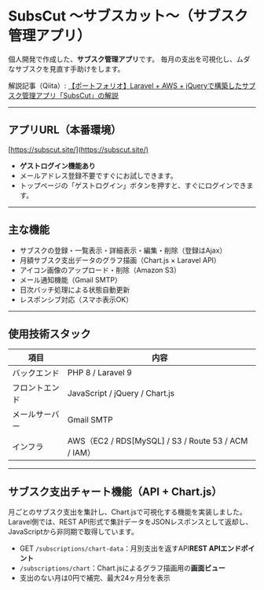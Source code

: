 # SubsCut 〜サブスカット〜（サブスク管理アプリ）

個人開発で作成した、**サブスク管理アプリ**です。
毎月の支出を可視化し、ムダなサブスクを見直す手助けをします。

解説記事（Qiita）: [【ポートフォリオ】Laravel + AWS + jQueryで構築したサブスク管理アプリ「SubsCut」の解説](https://qiita.com/latte00/items/60d2d44e81b73f1f48c7)

---

##  アプリURL（本番環境）

[https://subscut.site/](https://subscut.site/)

-  **ゲストログイン機能あり**
  - メールアドレス登録不要ですぐにお試しできます。
  - トップページの「ゲストログイン」ボタンを押すと、すぐにログインできます。

---

##  主な機能

- サブスクの登録・一覧表示・詳細表示・編集・削除（登録はAjax）
- 月額サブスク支出データのグラフ描画（Chart.js × Laravel API）
- アイコン画像のアップロード・削除（Amazon S3）
- メール通知機能（Gmail SMTP）
- 日次バッチ処理による状態自動更新
- レスポンシブ対応（スマホ表示OK）

---

##  使用技術スタック

| 項目 | 内容 |
|------|------|
| バックエンド | PHP 8 / Laravel 9 |
| フロントエンド | JavaScript / jQuery / Chart.js |
| メールサーバー | Gmail SMTP |
| インフラ | AWS（EC2 / RDS[MySQL] / S3 / Route 53 / ACM / IAM） |

---

## サブスク支出チャート機能（API + Chart.js）

月ごとのサブスク支出を集計し、Chart.jsで可視化する機能を実装しました。  
Laravel側では、REST API形式で集計データをJSONレスポンスとして返却し、JavaScriptから非同期で取得しています。

- GET `/subscriptions/chart-data`：月別支出を返すAPI**REST APIエンドポイント**
- `/subscriptions/chart`：Chart.jsによるグラフ描画用の**画面ビュー**
- 支出のない月は0円で補完、最大24ヶ月分を表示


